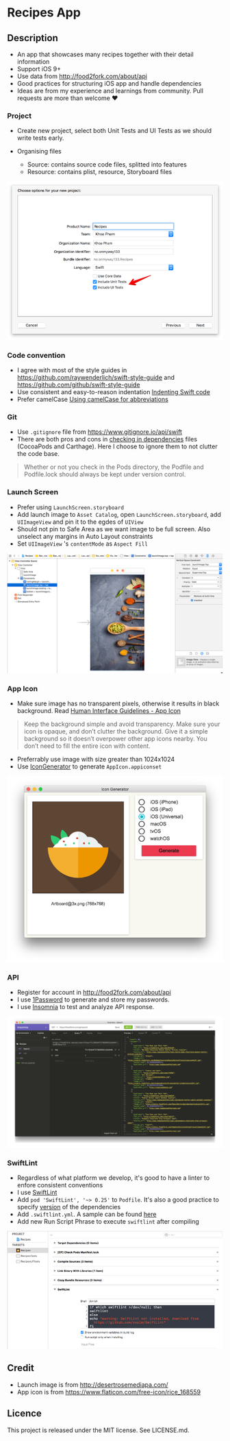 Recipes App
==

## Description

- An app that showcases many recipes together with their detail information
- Support iOS 9+
- Use data from http://food2fork.com/about/api
- Good practices for structuring iOS app and handle dependencies
- Ideas are from my experience and learnings from community. Pull requests are more than welcome ❤️

### Project

- Create new project, select both Unit Tests and UI Tests as we should write tests early.
- Organising files

  - Source: contains source code files, splitted into features
  - Resource: contains plist, resource, Storyboard files

![](Screenshots/Project.png)

### Code convention

- I agree with most of the style guides in https://github.com/raywenderlich/swift-style-guide and https://github.com/github/swift-style-guide
- Use consistent and easy-to-reason indentation [Indenting Swift code](https://github.com/onmyway133/blog/issues/93)
- Prefer camelCase [Using camelCase for abbreviations](https://github.com/onmyway133/blog/issues/147)

### Git

- Use `.gitignore` file from https://www.gitignore.io/api/swift
- There are both pros and cons in [checking in dependencies](https://guides.cocoapods.org/using/using-cocoapods#should-i-check-the-pods-directory-into-source-control) files (CocoaPods and Carthage). Here I choose to ignore them to not clutter the code base.

> Whether or not you check in the Pods directory, the Podfile and Podfile.lock should always be kept under version control.

### Launch Screen

- Prefer using `LaunchScreen.storyboard`
- Add launch image to `Asset Catalog`, open `LaunchScreen.storyboard`, add `UIImageView` and pin it to the egdes of `UIView`
- Should not pin to Safe Area as we want image to be full screen. Also unselect any margins in Auto Layout constraints
- Set `UIImageView` 's `contentMode` as `Aspect Fill`

![](Screenshots/LaunchScreen.png)

### App Icon

- Make sure image has no transparent pixels, otherwise it results in black background. Read [
Human Interface Guidelines - App Icon](https://developer.apple.com/ios/human-interface-guidelines/icons-and-images/app-icon/)

> Keep the background simple and avoid transparency. Make sure your icon is opaque, and don’t clutter the background. Give it a simple background so it doesn’t overpower other app icons nearby. You don’t need to fill the entire icon with content.

- Preferrably use image with size greater than 1024x1024
- Use [IconGenerator](https://github.com/onmyway133/IconGenerator) to generate `AppIcon.appiconset`

![](Screenshots/AppIcon.png)

### API

- Register for account in http://food2fork.com/about/api
- I use [1Password](https://1password.com/) to generate and store my passwords.
- I use [Insomnia](https://github.com/getinsomnia/insomnia) to test and analyze API response.

![](Screenshots/Insomnia.png)

### SwiftLint

- Regardless of what platform we develop, it's good to have a linter to enfore consistent conventions
- I use [SwiftLint](https://github.com/realm/SwiftLint)
- Add `pod 'SwiftLint', '~> 0.25'` to `Podfile`. It's also a good practice to specify [version](https://guides.cocoapods.org/syntax/podfile.html#pod) of the dependencies
- Add `.swiftlint.yml`. A sample can be found [here](https://github.com/realm/SwiftLint/blob/master/.swiftlint.yml)
- Add new Run Script Phrase to execute `swiftlint` after compiling

![](Screenshots/SwiftLint.png)

## Credit

- Launch image is from http://desertrosemediapa.com/
- App icon is from https://www.flaticon.com/free-icon/rice_168559

## Licence

This project is released under the MIT license. See LICENSE.md.

